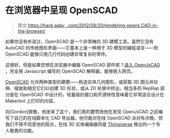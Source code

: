 # 在浏览器中呈现 OpenSCAD

> 原文:[https://hack aday . com/2012/08/20/rendering-opens CAD-in-the-browser/](https://hackaday.com/2012/08/20/rendering-openscad-in-the-browser/)

如果你没有听说过，OpenSCAD 是一个非常棒的 3D 建模工具。虽然它没有 AutoCAD 的传统图形界面——它基本上是一种用于 3D 模型的编程语言——但 OpenSCAD 能够只用几行代码创建非常复杂的零件。

这很好，但是如果您想在浏览器中编辑 OpenSCAD 部件呢？[进入 OpenJsCAD](http://joostn.github.com/OpenJsCad/) ，完全用 Javascript 编写的 OpenSCAD 解释器，能够嵌入网页。

[OpenSCAD](http://www.openscad.org/) 允许两种类型的建模——构造实体几何图形，或获取 3D 图元并拉伸、缩放和相交它们以创建 3D 形状，或从 2D 轮廓中挤出。相当多的 RepRap 部分是在 OpenSCAD 中设计的，轻量级的接口和开源特性意味着它非常适合设计在 Makerbot 上打印的内容。

向[Gordon]致敬，他发来了这个，我们真的要赞扬他在发现 OpenJsCAD 之前编写了自己的在线脚本化 CAD 导出器。他可能对在线 OpenSCAD 派对有点晚，但我们不得不同意他的观点，在线 3D 实体编辑器将是 [Thingiverse](http://www.thingiverse.com/) 推出的一个令人敬畏的功能。
